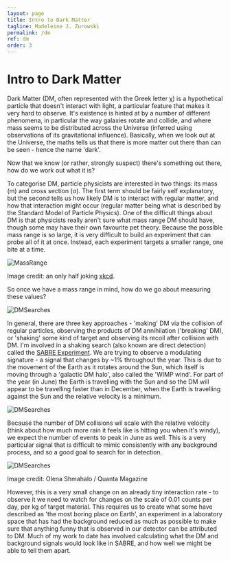 ```yaml
---
layout: page
title: Intro to Dark Matter
tagline: Madeleine J. Zurowski
permalink: /dm
ref: dm
order: 3
---
```

# Intro to Dark Matter

Dark Matter (DM, often represented with the Greek letter &#967;) is a hypothetical particle that doesn't interact with light, a particular feature that makes it very hard to observe. It's existence is hinted at by a number of different phenomena, in particular the way galaxies rotate and collide, and where mass seems to be distributed across the Universe (inferred using observations of its gravitational influence). Basically, when we look out at the Universe, the maths tells us that there is more matter out there than can be seen - hence the name 'dark'.

Now that we know (or rather, strongly suspect) there's something out there, how do we work out what it is?

To categorise DM, particle physicists are interested in two things: its mass (m) and cross section (&#963;). The first term should be fairly self explanatory, but the second tells us how likely DM is to interact with regular matter, and how that interaction might occur (regular matter being what is described by the Standard Model of Particle Physics). One of the difficult things about DM is that physicists really aren't sure what mass range DM should have, though some may have their own favourite pet theory. Because the possible mass range is so large, it is very difficult to build an experiment that can probe all of it at once. Instead, each experiment targets a smaller range, one bite at a time.

![MassRange](https://mjzurowski.github.io/images/dark_matter_candidates.png)

Image credit: an only half joking [xkcd](https://xkcd.wtf/2035/).

So once we have a mass range in mind, how do we go about measuring these values? 

![DMSearches](https://mjzurowski.github.io/images/dm_searches.png)

In general, there are three key approaches - 'making' DM via the collision of regular particles, observing the products of DM annihilation ('breaking' DM), or 'shaking' some kind of target and observing its recoil after collision with DM. I'm involved in a shaking search (also known are direct detection) called the [SABRE Experiment](https://www.sabre-experiment.org.au/). We are trying to observe a modulating signature - a signal that changes by ~1% throughout the year. This is due to the movement of the Earth as it rotates around the Sun, which itself is moving through a 'galactic DM halo', also called the 'WIMP wind'. For part of the year (in June) the Earth is travelling with the Sun and so the DM will appear to be travelling faster than in December, when the Earth is travelling against the Sun and the relative velocity is a minimum.

![DMSearches](https://mjzurowski.github.io/images/wimp_wind.png)

Because the number of DM collisions wil scale with the relative velocity (think about how much more rain it feels like is hitting you when it's windy), we expect the number of events to peak in June as well. This is a very particular signal that is difficult to mimic consistently with any background process, and so a good goal to search for in detection. 

![DMSearches](https://mjzurowski.github.io/images/modulation.gif)

Image credit: Olena Shmahalo / Quanta Magazine

However, this is a very small change on an already tiny interaction rate - to observe it we need to watch for changes on the scale of 0.01 counts per day, per kg of target material. This requires us to create what some have described as 'the most boring place on Earth', an experiment in a laboratory space that has had the background reduced as much as possible to make sure that anything funny that is observed in our detector can be attributed to DM. Much of my work to date has involved calculating what the DM and background signals would look like in SABRE, and how well we might be able to tell them apart. 
